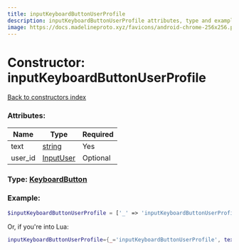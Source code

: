 ```yaml
---
title: inputKeyboardButtonUserProfile
description: inputKeyboardButtonUserProfile attributes, type and example
image: https://docs.madelineproto.xyz/favicons/android-chrome-256x256.png
---
```

# Constructor: inputKeyboardButtonUserProfile  
[Back to constructors index](index.md)



### Attributes:

| Name     |    Type       | Required |
|----------|---------------|----------|
|text|[string](../types/string.md) | Yes|
|user\_id|[InputUser](../types/InputUser.md) | Optional|



### Type: [KeyboardButton](../types/KeyboardButton.md)


### Example:

```php
$inputKeyboardButtonUserProfile = ['_' => 'inputKeyboardButtonUserProfile', 'text' => 'string', 'user_id' => InputUser];
```  


Or, if you're into Lua:

```lua
inputKeyboardButtonUserProfile={_='inputKeyboardButtonUserProfile', text='string', user_id=InputUser}

```


